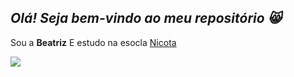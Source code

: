 ## _Olá! Seja bem-vindo ao meu repositório 😸_
Sou a **Beatriz** 
E estudo na esocla [Nicota](https://www.instagram.com/esola.donanicota)


![](https://media1.tenor.com/m/2vMtBKRz8EkAAAAd/cat-what.gif)
